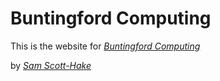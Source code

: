 # Buntingford Computing

This is the website for [*Buntingford Computing*](http://www.buntingfordcomputing.com)

by [*Sam Scott-Hake*](http://www.twitter.com/SS_Hake)